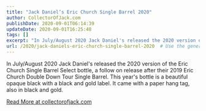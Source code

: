 ```yaml
---
title: "Jack Daniel’s Eric Church Single Barrel 2020"
author: CollectorOfJack.com
publishDate: 2020-09-01T06:14:39
updateDate: 2020-09-01T16:25:48
tags: []
excerpt: "In July/August 2020 Jack Daniel's released the 2020 version of the Eric Church Single Barrel Select bottle, a follow on release after their 2019 Eric Church Double Down Tour Single Barrel. This year's bottle is a beautiful opaque black with a black and gold label. It came with a paper hang tag, also in black and gold. "
url: /2020/jack-daniels-eric-church-single-barrel-2020  # Use the generated URL with year
---
```

<p>In July/August 2020 Jack Daniel's released the 2020 version of the Eric Church Single Barrel Select bottle, a follow on release after their 2019 Eric Church Double Down Tour Single Barrel. This year's bottle is a beautiful opaque black with a black and gold label. It came with a paper hang tag, also in black and gold.</p>  <a href="https://collectorofjack.com/EricChurchSingleBarrel2020">Read More at collectorofjack.com</a>
